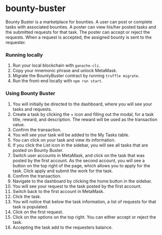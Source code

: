 # bounty-buster

Bounty Buster is a marketplace for bounties. A user can post or complete tasks
with associated bounties. A poster can view his/her posted tasks and the submitted
requests for that task. The poster can accept or reject the requests. When a
request is accepted, the assigned bounty is sent to the requester.

### Running locally

1. Run your local blockchain with `ganache-cli`.
2. Copy your mnemonic phrase and unlock MetaMask.
3. Migrate the BountyBuster contract by running `truffle migrate`.
4. Run the front-end locally with `npm run start`.

### Using Bounty Buster

1. You will initially be directed to the dashboard, where you will see your
   tasks and requests.
2. Create a task by clicking the + icon and filling out the modal, for a task
   title, reward, and description. The reward will be used as the transaction
   value.
3. Confirm the transaction.
4. You will see your task will be added to the My Tasks table.
5. You can click on your task and view its information.
6. If you click the List icon in the sidebar, you will see all tasks that are posted
   on Bounty Buster.
7. Switch user accounts in MetaMask, and click on the task that was posted by the
   first account. As the second account, you will see a button on the top right of
   the page, which allows you to apply for the task. Click apply and submit the
   work for the task.
8. Confirm the transaction.
9. Navigate to the dashboard by clicking the home button in the sidebar.
10. You will see your request to the task posted by the first account.
11. Switch back to the first account in MetaMask.
12. Click the task.
13. You will notice that below the task information, a list of requests for that
    task is populated.
14. Click on the first request.
15. Click on the options on the top right. You can either accept or reject the task.
16. Accepting the task add to the requesters balance.
